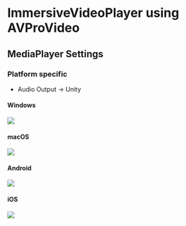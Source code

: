 # ImmersiveVideoPlayer using AVProVideo

## MediaPlayer Settings
### Platform specific
- Audio Output -> Unity

#### Windows
<img src="./MediaPlayerSettings_Win.png">

#### macOS
<img src="./MediaPlayerSettings_macOS.png">

#### Android
<img src="./MediaPlayerSettings_Android.png">

#### iOS
<img src="./MediaPlayerSettings_iOS.png">
